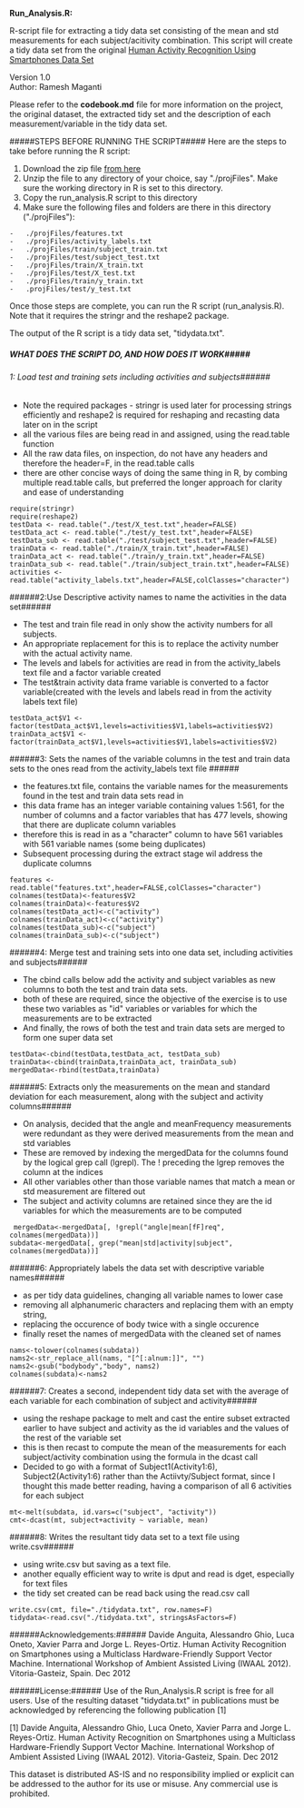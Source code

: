 **Run_Analysis.R:** 

R-script file for extracting a tidy data set consisting of the mean and std measurements for each subject/acitivity combination. This script will create a tidy data set from the original [Human Activity Recognition Using Smartphones Data Set](http://archive.ics.uci.edu/ml/datasets/Human+Activity+Recognition+Using+Smartphones) 

Version 1.0               
Author: Ramesh Maganti

Please refer to the **codebook.md** file for more information on the project, the original dataset, the extracted tidy set and the description of each measurement/variable in the tidy data set.


#####STEPS BEFORE RUNNING THE SCRIPT#####
Here are the steps to take before running the R script:

1. Download the zip file [from here](https://d396qusza40orc.cloudfront.net/getdata%2Fprojectfiles%2FUCI%20HAR%20Dataset.zip)
2. Unzip the file to any directory of your choice, say "./projFiles".
Make sure the working directory in R is set to this directory.
4.   Copy the run_analysis.R script to this directory
5.   Make sure the following files and folders are there in this directory ("./projFiles"):

	- 	./projFiles/features.txt
	- 	./projFiles/activity_labels.txt
	- 	./projFiles/train/subject_train.txt
	- 	./projFiles/test/subject_test.txt
	-  	./projFiles/train/X_train.txt
	-  	./projFiles/test/X_test.txt
	-  	./projFiles/train/y_train.txt
	-  	.projFiles/test/y_test.txt
	
Once those steps are complete, you can run the R script (run_analysis.R). Note that it requires the stringr and the reshape2 package.

The output of the R script is a tidy data set, "tidydata.txt".


##### WHAT DOES THE SCRIPT DO, AND HOW DOES IT WORK#####
###### 1: Load test and training sets including activities and subjects######
- Note the required packages - stringr is used later for processing strings efficiently and reshape2 is required for reshaping and recasting data later on in the script
- all the various files are being read in and assigned, using the read.table function
- All the raw data files, on inspection, do not have any headers and therefore the header=F, in the read.table calls
- there are other concise ways of doing the same thing in R, by combing multiple read.table calls, but preferred the longer approach for clarity and ease of understanding


```
require(stringr)
require(reshape2)
testData <- read.table("./test/X_test.txt",header=FALSE)
testData_act <- read.table("./test/y_test.txt",header=FALSE)
testData_sub <- read.table("./test/subject_test.txt",header=FALSE)
trainData <- read.table("./train/X_train.txt",header=FALSE)
trainData_act <- read.table("./train/y_train.txt",header=FALSE)
trainData_sub <- read.table("./train/subject_train.txt",header=FALSE)
activities <- read.table("activity_labels.txt",header=FALSE,colClasses="character")
```

			
            
######2:Use Descriptive activity names to name the activities in the data set######
- The test and train file read in only show the activity numbers for all subjects. 
- An appropriate replacement for this is to replace the activity number with the actual activity name. 
- The levels and labels for activities are read in from the activity_labels text file and a factor variable created
- The test&train activity data frame variable is converted to a factor variable(created with the levels and labels read in from the activity labels text file) 
 

```
testData_act$V1 <- factor(testData_act$V1,levels=activities$V1,labels=activities$V2)
trainData_act$V1 <- factor(trainData_act$V1,levels=activities$V1,labels=activities$V2)
```

			
			
######3: Sets the names of the variable columns in the test and train data sets to the ones read from the activity_labels text file ######
- the features.txt file, contains the variable names for the measurements found in the test and train data sets read in
- this data frame has an integer variable containing values 1:561, for the number of columns and a factor variables that has 477 levels, showing that there are duplicate column variables
- therefore this is read in as a  "character" column to have 561 variables with 561 variable names (some being duplicates)
- Subsequent processing during the extract stage wil address the duplicate columns


```
features <- read.table("features.txt",header=FALSE,colClasses="character")
colnames(testData)<-features$V2
colnames(trainData)<-features$V2
colnames(testData_act)<-c("activity")
colnames(trainData_act)<-c("activity")
colnames(testData_sub)<-c("subject")
colnames(trainData_sub)<-c("subject")
```
	
	
######4: Merge test and training sets into one data set, including activities and subjects######
- The cbind calls below add the activity and subject variables as new columns to both the test and train data sets.
- both of these are required, since the objective of the exercise is to use these two variables as "id" variables or variables for which the measurements are to be extracted
- And finally, the rows of both the test and train data sets are merged to form one super data set


```
testData<-cbind(testData,testData_act, testData_sub)
trainData<-cbind(trainData,trainData_act, trainData_sub)
mergedData<-rbind(testData,trainData)
```

######5: Extracts only the measurements on the mean and standard deviation for each measurement, along with the subject and activity columns######
- On analysis, decided that the angle and meanFrequency measurements were redundant as they were derived measurements from the mean and std variables
- These are removed by indexing the mergedData for the columns found by the logical grep call (lgrepl). The ! preceding the lgrep removes the column at the indices
- All other variables other than those variable names that match a mean or std measurement are filtered out
- The subject and activity columns are retained since they are the id variables for which the measurements are to be computed 


```
 mergedData<-mergedData[, !grepl("angle|mean[fF]req", colnames(mergedData))]
subdata<-mergedData[, grep("mean|std|activity|subject", colnames(mergedData))]
```

######6: Appropriately labels the data set with descriptive variable names######
- as per tidy data guidelines, changing all variable names to lower case
- removing all alphanumeric characters and replacing them with an empty string,
- replacing the occurence of body twice with a single occurence
- finally reset the names of mergedData with the cleaned set of names 


```
nams<-tolower(colnames(subdata))
nams2<-str_replace_all(nams, "[^[:alnum:]]", "")
nams2<-gsub("bodybody","body", nams2)
colnames(subdata)<-nams2
```

######7: Creates a second, independent tidy data set with the average of each variable for each combination of subject and activity######
-  using the reshape package to melt and cast the entire subset extracted earlier to have subject and activity as the id variables and the values of the rest of the variable set
-  this is then recast to compute the mean of the measurements for each subject/activity combination using the formula in the dcast call
-  Decided to go with a format of Subject1(Activity1:6), Subject2(Activity1:6) rather than the Actiivty/Subject format, since I thought this made better reading, having a comparison of all 6 activities for each subject


```
mt<-melt(subdata, id.vars=c("subject", "activity"))
cmt<-dcast(mt, subject+activity ~ variable, mean)
```
        
        
######8:  Writes the resultant tidy data set to a text file using write.csv######
- using write.csv but saving as a text file. 
- another equally efficient way to write is dput and read is dget, especially for text files
- the tidy set created can be read back using the read.csv call


```
write.csv(cmt, file="./tidydata.txt", row.names=F)
tidydata<-read.csv("./tidydata.txt", stringsAsFactors=F)
```

######Acknowledgements:######
Davide Anguita, Alessandro Ghio, Luca Oneto, Xavier Parra and Jorge L. Reyes-Ortiz. Human Activity Recognition on Smartphones using a Multiclass Hardware-Friendly Support Vector Machine. International Workshop of Ambient Assisted Living (IWAAL 2012). Vitoria-Gasteiz, Spain. Dec 2012

######License:######
Use of the Run_Analysis.R script is free for all users.
Use of the resulting dataset "tidydata.txt" in publications must be acknowledged by referencing the following publication [1]

[1] Davide Anguita, Alessandro Ghio, Luca Oneto, Xavier Parra and Jorge L. Reyes-Ortiz. Human Activity Recognition on Smartphones using a Multiclass Hardware-Friendly Support Vector Machine. International Workshop of Ambient Assisted Living (IWAAL 2012). Vitoria-Gasteiz, Spain. Dec 2012

This dataset is distributed AS-IS and no responsibility implied or explicit can be addressed to the author for its use or misuse. Any commercial use is prohibited.

		
		

